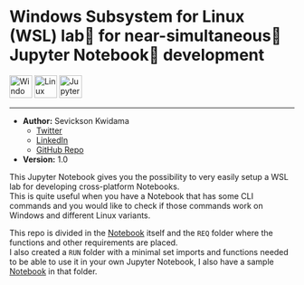 # Windows Subsystem for Linux (WSL) lab🧪 for near-simultaneous🔁 Jupyter Notebook📓 development
<img src="https://www.game-experience.nl/wp-content/uploads/2018/04/Windows-10-logo-300x300.png" alt="Windows" width="40" height="40"> <img src="https://upload.wikimedia.org/wikipedia/commons/3/35/Tux.svg" alt="Linux" width="40" height="40"> <img src="https://jupyter.org/assets/main-logo.svg" alt="Jupyter" width="40" height="40">

------

* **Author:** Sevickson Kwidama 
    * [Twitter](https://twitter.com/SKwid345)
    * [LinkedIn](https://nl.linkedin.com/in/sevickson)
    * [GitHub Repo](https://github.com/sevickson/wsl_jupyter)
* **Version:** 1.0

This Jupyter Notebook gives you the possibility to very easily setup a WSL lab for developing cross-platform Notebooks.  
This is quite useful when you have a Notebook that has some CLI commands and you would like to check if those commands work on Windows and different Linux variants.

This repo is divided in the [Notebook](Install-Jupyter-WSL.ipynb) itself and the `REQ` folder where the functions and other requirements are placed.  
I also created a `RUN` folder with a minimal set imports and functions needed to be able to use it in your own Jupyter Notebook, I also have a sample [Notebook](RUN\\Run_VSCode_WSL.ipynb) in that folder.

